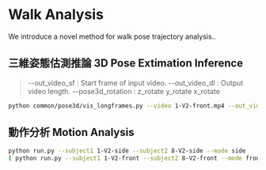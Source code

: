 # Walk Analysis

We introduce a novel method for walk pose trajectory analysis..

## 三維姿態估測推論 3D Pose Extimation Inference

> --out_video_sf : Start frame of input video.
> --out_video_dl : Output video length.
> --pose3d_rotation : z_rotate y_rotate x_rotate

```bash
python common/pose3d/vis_longframes.py --video 1-V2-front.mp4 --out_video_sf 0 --out_video_dl 1000 --pose3d_rotation 0 0 0
```

## 動作分析 Motion Analysis



```bash
python run.py --subject1 1-V2-side --subject2 8-V2-side --mode side
( python run.py --subject1 1-V2-front --subject2 8-V2-front --mode front )
```

